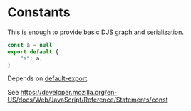 # Constants

This is enough to provide basic DJS graph and serialization.

```js
const a = null
export default {
    "a": a,
}
```

Depends on [default-export](./211-default-export.md).

See https://developer.mozilla.org/en-US/docs/Web/JavaScript/Reference/Statements/const
